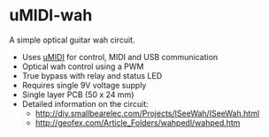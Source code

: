 # uMIDI-wah

A simple optical guitar wah circuit.

* Uses [uMIDI](https://github.com/theFork/uMIDI) for control, MIDI and USB communication
* Optical wah control using a PWM
* True bypass with relay and status LED
* Requires single 9V voltage supply
* Single layer PCB (50 x 24 mm)
* Detailed information on the circuit:
  * http://diy.smallbearelec.com/Projects/ISeeWah/ISeeWah.html
  * http://geofex.com/Article_Folders/wahpedl/wahped.htm
